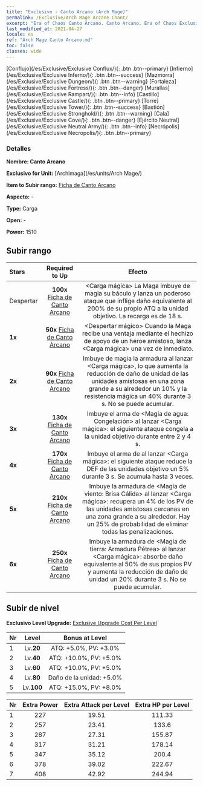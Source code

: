 ```yaml
---
title: "Exclusivo - Canto Arcano (Arch Mage)"
permalink: /Exclusive/Arch Mage Arcane Chant/
excerpt: "Era of Chaos Canto Arcano. Canto Arcano. Era of Chaos Exclusivo Canto Arcano. Archimaga Exclusivo."
last_modified_at: 2021-04-27
locale: es
ref: "Arch Mage Canto Arcano.md"
toc: false
classes: wide
---
```

 [Conflujo](/es/Exclusive/Exclusive Conflux/){: .btn .btn--primary} [Infierno](/es/Exclusive/Exclusive Inferno/){: .btn .btn--success} [Mazmorra](/es/Exclusive/Exclusive Dungeon/){: .btn .btn--warning} [Fortaleza](/es/Exclusive/Exclusive Fortress/){: .btn .btn--danger} [Murallas](/es/Exclusive/Exclusive Rampart/){: .btn .btn--info} [Castillo](/es/Exclusive/Exclusive Castle/){: .btn .btn--primary} [Torre](/es/Exclusive/Exclusive Tower/){: .btn .btn--success} [Bastión](/es/Exclusive/Exclusive Stronghold/){: .btn .btn--warning} [Cala](/es/Exclusive/Exclusive Cove/){: .btn .btn--danger} [Ejército Neutral](/es/Exclusive/Exclusive Neutral Army/){: .btn .btn--info} [Necrópolis](/es/Exclusive/Exclusive Necropolis/){: .btn .btn--primary} 

### Detalles
 **Nombre: Canto Arcano** 

 **Exclusivo for Unit:** [Archimaga](/es/units/Arch Mage/) 

 **Item to Subir rango:** [Ficha de Canto Arcano](/ItemsES/con_915/)

 **Aspecto:** -

 **Type:** Carga

 **Open:** -

 **Power:** 1510

## Subir rango

  |     Stars    |  Required to Up | Efecto |
  |:-------------|:---------------:|:---------------:|
  |  Despertar  | **100x** [Ficha de Canto Arcano](/ItemsES/con_915/) | <Carga mágica> La Maga imbuye de magia su báculo y lanza un poderoso ataque que inflige daño equivalente al 200% de su propio ATQ a la unidad objetivo. La recarga es de 18 s. |
  | **1x** <i class="fas fa-star"/> | **50x** [Ficha de Canto Arcano](/ItemsES/con_915/) | <Despertar mágico> Cuando la Maga recibe una ventaja mediante el hechizo de apoyo de un héroe amistoso, lanza <Carga mágica> una vez de inmediato. |
  | **2x** <i class="fas fa-star"/> | **90x** [Ficha de Canto Arcano](/ItemsES/con_915/) | Imbuye de magia la armadura al lanzar <Carga mágica>, lo que aumenta la reducción de daño de unidad de las unidades amistosas en una zona grande a su alrededor un 10% y la resistencia mágica un 40% durante 3 s. No se puede acumular. |
  | **3x** <i class="fas fa-star"/> | **130x** [Ficha de Canto Arcano](/ItemsES/con_915/) | Imbuye el arma de <Magia de agua: Congelación> al lanzar <Carga mágica>: el siguiente ataque congela a la unidad objetivo durante entre 2 y 4 s. |
  | **4x** <i class="fas fa-star"/> | **170x** [Ficha de Canto Arcano](/ItemsES/con_915/) | Imbuye el arma de <Magia de fuego: Devoraarmaduras> al lanzar <Carga mágica>: el siguiente ataque reduce la DEF de las unidades objetivo un 5% durante 3 s. Se acumula hasta 3 veces. |
  | **5x** <i class="fas fa-star"/> | **210x** [Ficha de Canto Arcano](/ItemsES/con_915/) | Imbuye la armadura de <Magia de viento: Brisa Cálida> al lanzar <Carga mágica>: recupera un 4% de los PV de las unidades amistosas cercanas en una zona grande a su alrededor. Hay un 25% de probabilidad de eliminar todas las penalizaciones. |
  | **6x** <i class="fas fa-star"/> | **250x** [Ficha de Canto Arcano](/ItemsES/con_915/) | Imbuye la armadura de <Magia de tierra: Armadura Pétrea> al lanzar <Carga mágica>: absorbe daño equivalente al 50% de sus propios PV y aumenta la reducción de daño de unidad un 20% durante 3 s. No se puede acumular. |


## Subir de nivel
 **Exclusivo Level Upgrade:** [Exclusive Upgrade Cost Per Level](/Exclusive/ExclusiveUpgradeCostPerLevel/)

  |  Nr  |   Level  | Bonus at Level |
  |:-----|:--------:|:--------------:|
  | 1 | Lv.**20** | ATQ: +5.0%, PV: +3.0% |
  | 2 | Lv.**40** | ATQ: +10.0%, PV: +5.0% |
  | 3 | Lv.**60** | ATQ: +10.0%, PV: +5.0% |
  | 4 | Lv.**80** | Daño de la unidad: +5.0% |
  | 5 | Lv.**100** | ATQ: +15.0%, PV: +8.0% |


  |  Nr  |  Extra Power | Extra Attack per Level | Extra HP per Level |
  |:-----|:--------:|:--------:|:--------:|
  | 1 | 227 | 19.51 | 111.33 |
  | 2 | 257 | 23.41 | 133.6 |
  | 3 | 287 | 27.31 | 155.87 |
  | 4 | 317 | 31.21 | 178.14 |
  | 5 | 347 | 35.12 | 200.4 |
  | 6 | 378 | 39.02 | 222.67 |
  | 7 | 408 | 42.92 | 244.94 |


